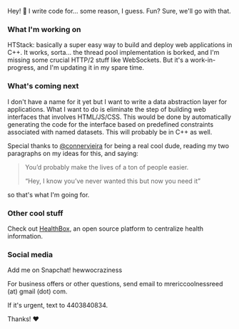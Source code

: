 Hey! :wave: I write code for... some reason, I guess. Fun? Sure, we'll go with that.


### What I'm working on
HTStack: basically a super easy way to build and deploy web applications in C++.
It works, sorta... the thread pool implementation is borked, and I'm missing some crucial HTTP/2 stuff like WebSockets.
But it's a work-in-progress, and I'm updating it in my spare time.

### What's coming next
I don't have a name for it yet but I want to write a data abstraction layer for applications.
What I want to do is eliminate the step of building web interfaces that involves HTML/JS/CSS.
This would be done by automatically generating the code for the interface based on predefined constraints associated with named datasets.
This will probably be in C++ as well.

Special thanks to [@connervieira](https://github.com/connervieira) for being a real cool dude, reading my two paragraphs on my ideas for this, and saying:

> You’d probably make the lives of a ton of people easier.
> 
> “Hey, I know you’ve never wanted this but now you need it”

so that's what I'm going for.

### Other cool stuff
Check out [HealthBox](https://github.com/connervieira/HealthBox), an open source platform to centralize health information.

### Social media
Add me on Snapchat! hewwocraziness

For business offers or other questions, send email to mrericcoolnessreed (at) gmail (dot) com.

If it's urgent, text to 4403840834.

Thanks! :heart:
